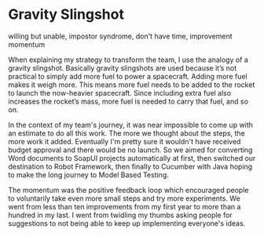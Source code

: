 # Gravity Slingshot

willing but unable, impostor syndrome, don't have time, improvement momentum

When explaining my strategy to transform the team, I use the analogy of a gravity slingshot. Basically gravity slingshots are used because it’s not practical to simply add more fuel to power a spacecraft. Adding more fuel makes it weigh more. This means more fuel needs to be added to the rocket to launch the now-heavier spacecraft. Since including extra fuel also increases the rocket’s mass, more fuel is needed to carry that fuel, and so on. 

In the context of my team's journey, it was near impossible to come up with an estimate to do all this work. The more we thought about the steps, the more work it added. Eventually I'm pretty sure it wouldn't have received budget approval and there would be no launch. So we aimed for converting Word documents to SoapUI projects automatically at first, then switched our destination to Robot Framework, then finally to Cucumber with Java hoping to make the long journey to Model Based Testing.

The momentum was the positive feedback loop which encouraged people to voluntarily take even more small steps and try more experiments. We went from less than ten improvements from my first year to more than a hundred in my last. I went from twidling my thumbs asking people for suggestions to not being able to keep up implementing everyone's ideas. 